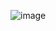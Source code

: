 ![image](https://user-images.githubusercontent.com/53458032/230741761-f3e5c224-bd09-4466-8517-ba781f2788a0.png)
